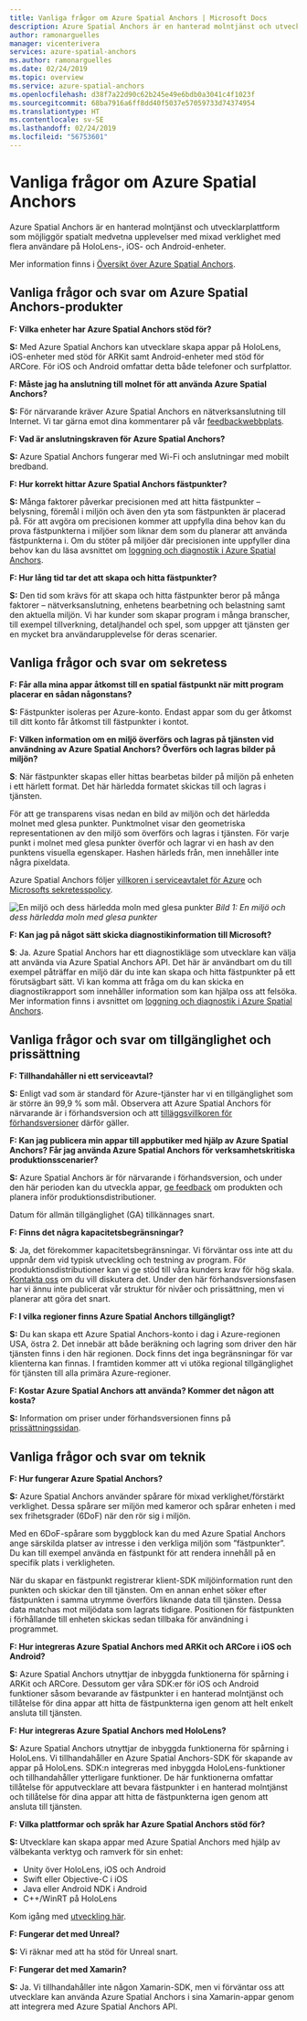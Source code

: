 ```yaml
---
title: Vanliga frågor om Azure Spatial Anchors | Microsoft Docs
description: Azure Spatial Anchors är en hanterad molntjänst och utvecklarplattform som möjliggör upplevelser med mixad verklighet på flera enheter och med flera användare på HoloLens-, iOS- och Android-enheter. De här vanliga frågorna och svaren behandlar tjänsten ur en teknisk synvinkel.
author: ramonarguelles
manager: vicenterivera
services: azure-spatial-anchors
ms.author: ramonarguelles
ms.date: 02/24/2019
ms.topic: overview
ms.service: azure-spatial-anchors
ms.openlocfilehash: d38f7a22d90c62b245e49e6bdb0a3041c4f1023f
ms.sourcegitcommit: 68ba7916a6ff8dd40f5037e57059733d74374954
ms.translationtype: HT
ms.contentlocale: sv-SE
ms.lasthandoff: 02/24/2019
ms.locfileid: "56753601"
---
```

# <a name="frequently-asked-questions-about-azure-spatial-anchors"></a>Vanliga frågor om Azure Spatial Anchors

Azure Spatial Anchors är en hanterad molntjänst och utvecklarplattform som möjliggör spatialt medvetna upplevelser med mixad verklighet med flera användare på HoloLens-, iOS- och Android-enheter.

Mer information finns i [Översikt över Azure Spatial Anchors](overview.md).

## <a name="azure-spatial-anchors-product-faqs"></a>Vanliga frågor och svar om Azure Spatial Anchors-produkter

**F: Vilka enheter har Azure Spatial Anchors stöd för?**

**S:** Med Azure Spatial Anchors kan utvecklare skapa appar på HoloLens, iOS-enheter med stöd för ARKit samt Android-enheter med stöd för ARCore. För iOS och Android omfattar detta både telefoner och surfplattor.

**F: Måste jag ha anslutning till molnet för att använda Azure Spatial Anchors?**

**S:** För närvarande kräver Azure Spatial Anchors en nätverksanslutning till Internet. Vi tar gärna emot dina kommentarer på vår [feedbackwebbplats](https://feedback.azure.com/forums/919252-azure-spatial-anchors).

**F: Vad är anslutningskraven för Azure Spatial Anchors?**

**S:** Azure Spatial Anchors fungerar med Wi-Fi och anslutningar med mobilt bredband.

**F: Hur korrekt hittar Azure Spatial Anchors fästpunkter?**

**S:** Många faktorer påverkar precisionen med att hitta fästpunkter – belysning, föremål i miljön och även den yta som fästpunkten är placerad på. För att avgöra om precisionen kommer att uppfylla dina behov kan du prova fästpunkterna i miljöer som liknar dem som du planerar att använda fästpunkterna i. Om du stöter på miljöer där precisionen inte uppfyller dina behov kan du läsa avsnittet om [loggning och diagnostik i Azure Spatial Anchors](./concepts/logging-diagnostics.md).

**F: Hur lång tid tar det att skapa och hitta fästpunkter?**

**S:** Den tid som krävs för att skapa och hitta fästpunkter beror på många faktorer – nätverksanslutning, enhetens bearbetning och belastning samt den aktuella miljön. Vi har kunder som skapar program i många branscher, till exempel tillverkning, detaljhandel och spel, som uppger att tjänsten ger en mycket bra användarupplevelse för deras scenarier.

## <a name="privacy-faq"></a>Vanliga frågor och svar om sekretess

**F: Får alla mina appar åtkomst till en spatial fästpunkt när mitt program placerar en sådan någonstans?**

**S:** Fästpunkter isoleras per Azure-konto. Endast appar som du ger åtkomst till ditt konto får åtkomst till fästpunkter i kontot.

**F: Vilken information om en miljö överförs och lagras på tjänsten vid användning av Azure Spatial Anchors? Överförs och lagras bilder på miljön?**

**S**: När fästpunkter skapas eller hittas bearbetas bilder på miljön på enheten i ett härlett format. Det här härledda formatet skickas till och lagras i tjänsten.

För att ge transparens visas nedan en bild av miljön och det härledda molnet med glesa punkter. Punktmolnet visar den geometriska representationen av den miljö som överförs och lagras i tjänsten. För varje punkt i molnet med glesa punkter överför och lagrar vi en hash av den punktens visuella egenskaper. Hashen härleds från, men innehåller inte några pixeldata.

Azure Spatial Anchors följer [villkoren i serviceavtalet för Azure](https://go.microsoft.com/fwLink/?LinkID=522330&amp;amp;clcid=0x9) och [Microsofts sekretesspolicy](https://go.microsoft.com/fwlink/?LinkId=521839&amp;clcid=0x409).

![En miljö och dess härledda moln med glesa punkter](./media/sparce-point-cloud.png)
*Bild 1: En miljö och dess härledda moln med glesa punkter*


**F: Kan jag på något sätt skicka diagnostikinformation till Microsoft?**

**S**: Ja. Azure Spatial Anchors har ett diagnostikläge som utvecklare kan välja att använda via Azure Spatial Anchors API. Det här är användbart om du till exempel påträffar en miljö där du inte kan skapa och hitta fästpunkter på ett förutsägbart sätt. Vi kan komma att fråga om du kan skicka en diagnostikrapport som innehåller information som kan hjälpa oss att felsöka. Mer information finns i avsnittet om [loggning och diagnostik i Azure Spatial Anchors](./concepts/logging-diagnostics.md).

## <a name="availability-and-pricing-faqs"></a>Vanliga frågor och svar om tillgänglighet och prissättning

**F: Tillhandahåller ni ett serviceavtal?**

**S:** Enligt vad som är standard för Azure-tjänster har vi en tillgänglighet som är större än 99,9 % som mål. Observera att Azure Spatial Anchors för närvarande är i förhandsversion och att [tilläggsvillkoren för förhandsversioner](https://azure.microsoft.com/support/legal/preview-supplemental-terms/) därför gäller.

**F: Kan jag publicera min appar till appbutiker med hjälp av Azure Spatial Anchors? Får jag använda Azure Spatial Anchors för verksamhetskritiska produktionsscenarier?**

**S:** Azure Spatial Anchors är för närvarande i förhandsversion, och under den här perioden kan du utveckla appar, [ge feedback](https://feedback.azure.com/forums/919252-azure-spatial-anchors) om produkten och planera inför produktionsdistributioner.

Datum för allmän tillgänglighet (GA) tillkännages snart.

**F: Finns det några kapacitetsbegränsningar?**
 
**S**: Ja, det förekommer kapacitetsbegränsningar.  Vi förväntar oss inte att du uppnår dem vid typisk utveckling och testning av program. För produktionsdistributioner kan vi ge stöd till våra kunders krav för hög skala. [Kontakta oss](mailto:azuremrs@microsoft.com) om du vill diskutera det. Under den här förhandsversionsfasen har vi ännu inte publicerat vår struktur för nivåer och prissättning, men vi planerar att göra det snart.

**F: I vilka regioner finns Azure Spatial Anchors tillgängligt?**

**S:** Du kan skapa ett Azure Spatial Anchors-konto i dag i Azure-regionen USA, östra 2. Det innebär att både beräkning och lagring som driver den här tjänsten finns i den här regionen. Dock finns det inga begränsningar för var klienterna kan finnas. I framtiden kommer att vi utöka regional tillgänglighet för tjänsten till alla primära Azure-regioner.

**F: Kostar Azure Spatial Anchors att använda? Kommer det någon att kosta?**

**S:** Information om priser under förhandsversionen finns på [prissättningssidan](https://azure.microsoft.com/pricing/details/spatial-anchors/).

## <a name="technical-faqs"></a>Vanliga frågor och svar om teknik

**F: Hur fungerar Azure Spatial Anchors?**

**S:** Azure Spatial Anchors använder spårare för mixad verklighet/förstärkt verklighet. Dessa spårare ser miljön med kameror och spårar enheten i med sex frihetsgrader (6DoF) när den rör sig i miljön.

Med en 6DoF-spårare som byggblock kan du med Azure Spatial Anchors ange särskilda platser av intresse i den verkliga miljön som ”fästpunkter”. Du kan till exempel använda en fästpunkt för att rendera innehåll på en specifik plats i verkligheten.

När du skapar en fästpunkt registrerar klient-SDK miljöinformation runt den punkten och skickar den till tjänsten. Om en annan enhet söker efter fästpunkten i samma utrymme överförs liknande data till tjänsten. Dessa data matchas mot miljödata som lagrats tidigare. Positionen för fästpunkten i förhållande till enheten skickas sedan tillbaka för användning i programmet.

**F: Hur integreras Azure Spatial Anchors med ARKit och ARCore i iOS och Android?**

**S:** Azure Spatial Anchors utnyttjar de inbyggda funktionerna för spårning i ARKit och ARCore. Dessutom ger våra SDK:er för iOS och Android funktioner såsom bevarande av fästpunkter i en hanterad molntjänst och tillåtelse för dina appar att hitta de fästpunkterna igen genom att helt enkelt ansluta till tjänsten.

**F: Hur integreras Azure Spatial Anchors med HoloLens?**

**S:** Azure Spatial Anchors utnyttjar de inbyggda funktionerna för spårning i HoloLens. Vi tillhandahåller en Azure Spatial Anchors-SDK för skapande av appar på HoloLens. SDK:n integreras med inbyggda HoloLens-funktioner och tillhandahåller ytterligare funktioner. De här funktionerna omfattar tillåtelse för apputvecklare att bevara fästpunkter i en hanterad molntjänst och tillåtelse för dina appar att hitta de fästpunkterna igen genom att ansluta till tjänsten.

**F: Vilka plattformar och språk har Azure Spatial Anchors stöd för?**

**S:** Utvecklare kan skapa appar med Azure Spatial Anchors med hjälp av välbekanta verktyg och ramverk för sin enhet:

- Unity över HoloLens, iOS och Android
- Swift eller Objective-C i iOS
- Java eller Android NDK i Android
- C++/WinRT på HoloLens

Kom igång med [utveckling här](index.yml).

**F: Fungerar det med Unreal?**

**S:** Vi räknar med att ha stöd för Unreal snart.

**F: Fungerar det med Xamarin?**

**S:** Ja. Vi tillhandahåller inte någon Xamarin-SDK, men vi förväntar oss att utvecklare kan använda Azure Spatial Anchors i sina Xamarin-appar genom att integrera med Azure Spatial Anchors API.

